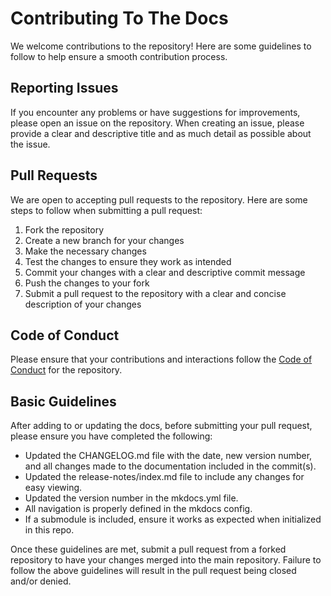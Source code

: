 # Contributing To The Docs

We welcome contributions to the repository! Here are some guidelines to follow to help ensure a smooth contribution process.

## Reporting Issues

If you encounter any problems or have suggestions for improvements, please open an issue on the repository. When creating an issue, please provide a clear and descriptive title and as much detail as possible about the issue.

## Pull Requests

We are open to accepting pull requests to the repository. Here are some steps to follow when submitting a pull request:

1. Fork the repository
2. Create a new branch for your changes
3. Make the necessary changes
4. Test the changes to ensure they work as intended
5. Commit your changes with a clear and descriptive commit message
6. Push the changes to your fork
7. Submit a pull request to the repository with a clear and concise description of your changes

## Code of Conduct

Please ensure that your contributions and interactions follow the [Code of Conduct](code-of-conduct.md) for the repository.

## Basic Guidelines
After adding to or updating the docs, before submitting your pull request, please ensure you have completed the following:

- Updated the CHANGELOG.md file with the date, new version number, and all changes made to the documentation included in the commit(s).
- Updated the release-notes/index.md file to include any changes for easy viewing.
- Updated the version number in the mkdocs.yml file.
- All navigation is properly defined in the mkdocs config.
- If a submodule is included, ensure it works as expected when initialized in this repo.

Once these guidelines are met, submit a pull request from a forked repository to have your changes merged into the main repository. Failure to follow the above guidelines will result in the pull request being closed and/or denied.

